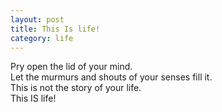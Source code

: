```yaml
---
layout: post
title: This Is life!
category: life
---
```


Pry open the lid of your mind.  
Let the murmurs and shouts of your senses fill it.  
This is not the story of your life.  
This IS life!

